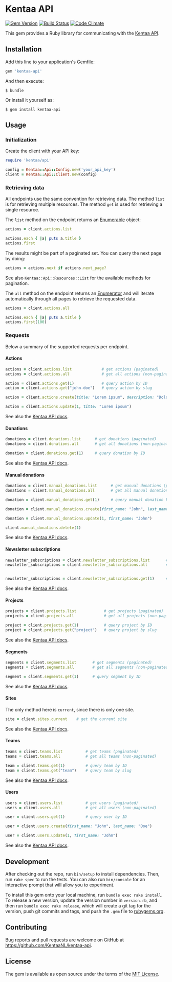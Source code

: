 # Kentaa API

[![Gem Version](https://badge.fury.io/rb/kentaa-api.svg)](https://badge.fury.io/rb/kentaa-api)
[![Build Status](https://travis-ci.org/KentaaNL/kentaa-api.svg?branch=master)](https://travis-ci.org/KentaaNL/kentaa-api)
[![Code Climate](https://codeclimate.com/github/KentaaNL/kentaa-api/badges/gpa.svg)](https://codeclimate.com/github/KentaaNL/kentaa-api)

This gem provides a Ruby library for communicating with the [Kentaa API](https://api.kentaa.nl/v1/doc).

## Installation

Add this line to your application's Gemfile:

```ruby
gem 'kentaa-api'
```

And then execute:

    $ bundle

Or install it yourself as:

    $ gem install kentaa-api

## Usage

### Initialization

Create the client with your API key:

```ruby
require 'kentaa/api'

config = Kentaa::Api::Config.new('your_api_key')
client = Kentaa::Api::Client.new(config)
```

### Retrieving data

All endpoints use the same convention for retrieving data. The method `list` is for retrieving multiple resources. The method `get` is used for retrieving a single resource.

The `list` method on the endpoint returns an [Enumerable](https://ruby-doc.org/core/Enumerable.html) object:

```ruby
actions = client.actions.list

actions.each { |a| puts a.title }
actions.first
```

The results might be part of a paginated set. You can query the next page by doing:

```ruby
actions = actions.next if actions.next_page?
```

See also `Kentaa::Api::Resources::List` for the available methods for pagination.

The `all` method on the endpoint returns an [Enumerator](https://ruby-doc.org/core/Enumerator.html) and will iterate automatically through all pages to retrieve the requested data.

```ruby
actions = client.actions.all

actions.each { |a| puts a.title }
actions.first(100)
```

### Requests

Below a summary of the supported requests per endpoint.

#### Actions

```ruby
actions = client.actions.list             # get actions (paginated)
actions = client.actions.all              # get all actions (non-paginated)

action = client.actions.get(1)            # query action by ID
action = client.actions.get("john-doe")   # query action by slug

action = client.actions.create(title: "Lorem ipsum", description: "Dolorum animi qui nihil iure dolore velit.")

action = client.actions.update(1, title: "Lorem ipsum")
```

See also the [Kentaa API docs](https://api.kentaa.nl/v1/doc/actions).

#### Donations

```ruby
donations = client.donations.list      # get donations (paginated)
donations = client.donations.all       # get all donations (non-paginated)

donation = client.donations.get(1)     # query donation by ID
```

See also the [Kentaa API docs](https://api.kentaa.nl/v1/doc/donations).

#### Manual donations

```ruby
donations = client.manual_donations.list      # get manual donations (paginated)
donations = client.manual_donations.all       # get all manual donations (non-paginated)

donation = client.manual_donations.get(1)     # query manual donation by ID

donation = client.manual_donations.create(first_name: "John", last_name: "Doe")

donation = client.manual_donations.update(1, first_name: "John")

client.manual_donations.delete(1)
```

See also the [Kentaa API docs](https://api.kentaa.nl/v1/doc/manual-donations).

#### Newsletter subscriptions

```ruby
newsletter_subscriptions = client.newsletter_subscriptions.list       # get newsletter subscriptions (paginated)
newsletter_subscriptions = client.newsletter_subscriptions.all        # get all newsletter subscriptions (non-paginated)


newsletter_subscriptions = client.newsletter_subscriptions.get(1)     # query newsletter subscription by ID
```

See also the [Kentaa API docs](https://api.kentaa.nl/v1/doc/newsletter-subscriptions).

#### Projects

```ruby
projects = client.projects.list            # get projects (paginated)
projects = client.projects.all             # get all projects (non-paginated)

project = client.projects.get(1)           # query project by ID
project = client.projects.get("project")   # query project by slug
```

See also the [Kentaa API docs](https://api.kentaa.nl/v1/doc/projects).

#### Segments

```ruby
segments = client.segments.list       # get segments (paginated)
segments = client.segments.all        # get all segments (non-paginated)

segment = client.segments.get(1)      # query segment by ID
```

See also the [Kentaa API docs](https://api.kentaa.nl/v1/doc/segments).

#### Sites

The only method here is `current`, since there is only one site.

```ruby
site = client.sites.current    # get the current site
```

See also the [Kentaa API docs](https://api.kentaa.nl/v1/doc/sites).

#### Teams

```ruby
teams = client.teams.list          # get teams (paginated)
teams = client.teams.all           # get all teams (non-paginated)

team = client.teams.get(1)         # query team by ID
team = client.teams.get("team")    # query team by slug
```

See also the [Kentaa API docs](https://api.kentaa.nl/v1/doc/teams).


#### Users

```ruby
users = client.users.list          # get users (paginated)
users = client.users.all           # get all users (non-paginated)

user = client.users.get(1)         # query user by ID

user = client.users.create(first_name: "John", last_name: "Doe")

user = client.users.update(1, first_name: "John")
```

See also the [Kentaa API docs](https://api.kentaa.nl/v1/doc/users).


## Development

After checking out the repo, run `bin/setup` to install dependencies. Then, run `rake spec` to run the tests. You can also run `bin/console` for an interactive prompt that will allow you to experiment.

To install this gem onto your local machine, run `bundle exec rake install`. To release a new version, update the version number in `version.rb`, and then run `bundle exec rake release`, which will create a git tag for the version, push git commits and tags, and push the `.gem` file to [rubygems.org](https://rubygems.org).

## Contributing

Bug reports and pull requests are welcome on GitHub at https://github.com/KentaaNL/kentaa-api.


## License

The gem is available as open source under the terms of the [MIT License](http://opensource.org/licenses/MIT).

